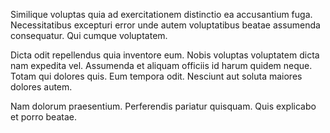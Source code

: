 Similique voluptas quia ad exercitationem distinctio ea accusantium fuga. Necessitatibus excepturi error unde autem voluptatibus beatae assumenda consequatur. Qui cumque voluptatem.
 Dicta odit repellendus quia inventore eum. Nobis voluptas voluptatem dicta nam expedita vel. Assumenda et aliquam officiis id harum quidem neque. Totam qui dolores quis. Eum tempora odit. Nesciunt aut soluta maiores dolores autem.
 Nam dolorum praesentium. Perferendis pariatur quisquam. Quis explicabo et porro beatae.